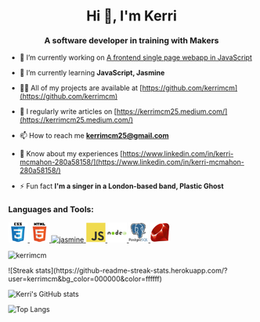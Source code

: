 <h1 align="center">Hi 👋, I'm Kerri</h1>
<h3 align="center">A software developer in training with Makers</h3>

- 🔭 I’m currently working on [A frontend single page webapp in JavaScript](https://github.com/fwill22/notes-app)

- 🌱 I’m currently learning **JavaScript, Jasmine**

- 👨‍💻 All of my projects are available at [https://github.com/kerrimcm](https://github.com/kerrimcm)

- 📝 I regularly write articles on [https://kerrimcm25.medium.com/](https://kerrimcm25.medium.com/)

- 📫 How to reach me **kerrimcm25@gmail.com**

- 📄 Know about my experiences [https://www.linkedin.com/in/kerri-mcmahon-280a58158/](https://www.linkedin.com/in/kerri-mcmahon-280a58158/)

- ⚡ Fun fact **I'm a singer in a London-based band, Plastic Ghost**

<h3 align="left">Languages and Tools:</h3>
<p align="left"> <a href="https://www.w3schools.com/css/" target="_blank"> <img src="https://raw.githubusercontent.com/devicons/devicon/master/icons/css3/css3-original-wordmark.svg" alt="css3" width="40" height="40"/> </a> <a href="https://www.w3.org/html/" target="_blank"> <img src="https://raw.githubusercontent.com/devicons/devicon/master/icons/html5/html5-original-wordmark.svg" alt="html5" width="40" height="40"/> </a> <a href="https://jasmine.github.io/" target="_blank"> <img src="https://www.vectorlogo.zone/logos/jasmine/jasmine-icon.svg" alt="jasmine" width="40" height="40"/> </a> <a href="https://developer.mozilla.org/en-US/docs/Web/JavaScript" target="_blank"> <img src="https://raw.githubusercontent.com/devicons/devicon/master/icons/javascript/javascript-original.svg" alt="javascript" width="40" height="40"/> </a> <a href="https://nodejs.org" target="_blank"> <img src="https://raw.githubusercontent.com/devicons/devicon/master/icons/nodejs/nodejs-original-wordmark.svg" alt="nodejs" width="40" height="40"/> </a> <a href="https://www.postgresql.org" target="_blank"> <img src="https://raw.githubusercontent.com/devicons/devicon/master/icons/postgresql/postgresql-original-wordmark.svg" alt="postgresql" width="40" height="40"/> </a> <a href="https://www.ruby-lang.org/en/" target="_blank"> <img src="https://raw.githubusercontent.com/devicons/devicon/master/icons/ruby/ruby-original.svg" alt="ruby" width="40" height="40"/> </a> </p>

<p><img align="center" src="https://github-readme-streak-stats.herokuapp.com/?user=kerrimcm&bg_color=000000" alt="kerrimcm" /></p>
![Streak stats](https://github-readme-streak-stats.herokuapp.com/?user=kerrimcm&bg_color=000000&color=ffffff)

![Kerri's GitHub stats](https://github-readme-stats.vercel.app/api?username=kerrimcm&bg_color=000000)

![Top Langs](https://github-readme-stats.vercel.app/api/top-langs/?username=kerrimcm&bg_color=000000)
